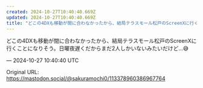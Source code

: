 ```yaml
---
created: 2024-10-27T10:40:40.669Z
updated: 2024-10-27T10:40:40.669Z
title: "どこの4DXも移動が間に合わなかったから、結局テラスモール松戸のScreenXに行くことになりそう。日曜夜遅くだからまだ2人しかいないみたいだけど…😅[...]"
---
```


<p>どこの4DXも移動が間に合わなかったから、結局テラスモール松戸のScreenXに行くことになりそう。日曜夜遅くだからまだ2人しかいないみたいだけど…😅</p>

&mdash; 2024-10-27 10:40:40 UTC

Original URL: https://mastodon.social/@sakuramochi0/113378960386967764
